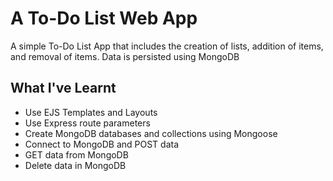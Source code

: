 # A To-Do List Web App
A simple To-Do List App that includes the creation of lists, addition of items, and removal of items. Data is persisted using MongoDB

## What I've Learnt
* Use EJS Templates and Layouts
* Use Express route parameters
* Create MongoDB databases and collections using Mongoose
* Connect to MongoDB and POST data
* GET data from MongoDB
* Delete data in MongoDB
